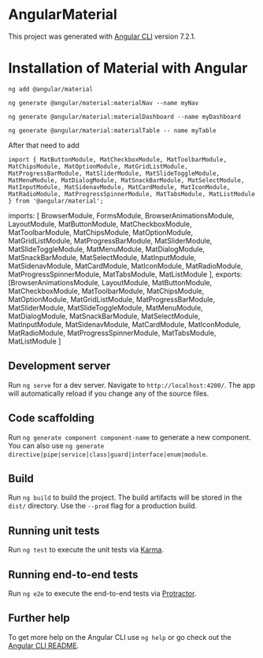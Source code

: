 # AngularMaterial

This project was generated with [Angular CLI](https://github.com/angular/angular-cli) version 7.2.1.
# Installation of Material with Angular
`ng add @angular/material`

`ng generate @angular/material:materialNav --name myNav`

`ng generate @angular/material:materialDashboard --name myDashboard`

`ng generate @angular/material:materialTable -- name myTable`

After that need to add

`import { MatButtonModule, MatCheckboxModule, MatToolbarModule, MatChipsModule, MatOptionModule, MatGridListModule, MatProgressBarModule, MatSliderModule, MatSlideToggleModule, MatMenuModule, MatDialogModule, MatSnackBarModule, MatSelectModule, MatInputModule, MatSidenavModule, MatCardModule, MatIconModule, MatRadioModule, MatProgressSpinnerModule, MatTabsModule, MatListModule } from '@angular/material';`

imports: [
    BrowserModule,
    FormsModule,
    BrowserAnimationsModule,
    LayoutModule,
    MatButtonModule, 
    MatCheckboxModule, 
    MatToolbarModule, 
    MatChipsModule,
    MatOptionModule, 
    MatGridListModule, 
    MatProgressBarModule, 
    MatSliderModule, 
    MatSlideToggleModule, 
    MatMenuModule, 
    MatDialogModule, 
    MatSnackBarModule, 
    MatSelectModule, 
    MatInputModule, 
    MatSidenavModule, 
    MatCardModule, 
    MatIconModule, 
    MatRadioModule, 
    MatProgressSpinnerModule, 
    MatTabsModule,
    MatListModule
  ],
  exports: [BrowserAnimationsModule,
    LayoutModule,
    MatButtonModule, 
    MatCheckboxModule, 
    MatToolbarModule, 
    MatChipsModule,
    MatOptionModule, 
    MatGridListModule, 
    MatProgressBarModule, 
    MatSliderModule, 
    MatSlideToggleModule, 
    MatMenuModule, 
    MatDialogModule, 
    MatSnackBarModule, 
    MatSelectModule, 
    MatInputModule, 
    MatSidenavModule, 
    MatCardModule, 
    MatIconModule, 
    MatRadioModule, 
    MatProgressSpinnerModule, 
    MatTabsModule,
    MatListModule
  ]

## Development server

Run `ng serve` for a dev server. Navigate to `http://localhost:4200/`. The app will automatically reload if you change any of the source files.

## Code scaffolding

Run `ng generate component component-name` to generate a new component. You can also use `ng generate directive|pipe|service|class|guard|interface|enum|module`.

## Build

Run `ng build` to build the project. The build artifacts will be stored in the `dist/` directory. Use the `--prod` flag for a production build.

## Running unit tests

Run `ng test` to execute the unit tests via [Karma](https://karma-runner.github.io).

## Running end-to-end tests

Run `ng e2e` to execute the end-to-end tests via [Protractor](http://www.protractortest.org/).

## Further help

To get more help on the Angular CLI use `ng help` or go check out the [Angular CLI README](https://github.com/angular/angular-cli/blob/master/README.md).
